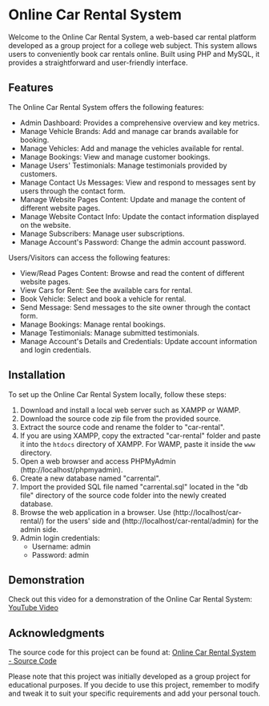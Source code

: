 # Online Car Rental System

Welcome to the Online Car Rental System, a web-based car rental platform developed as a group project for a college web subject. This system allows users to conveniently book car rentals online. Built using PHP and MySQL, it provides a straightforward and user-friendly interface.

## Features

The Online Car Rental System offers the following features:

- Admin Dashboard: Provides a comprehensive overview and key metrics.
- Manage Vehicle Brands: Add and manage car brands available for booking.
- Manage Vehicles: Add and manage the vehicles available for rental.
- Manage Bookings: View and manage customer bookings.
- Manage Users' Testimonials: Manage testimonials provided by customers.
- Manage Contact Us Messages: View and respond to messages sent by users through the contact form.
- Manage Website Pages Content: Update and manage the content of different website pages.
- Manage Website Contact Info: Update the contact information displayed on the website.
- Manage Subscribers: Manage user subscriptions.
- Manage Account's Password: Change the admin account password.

Users/Visitors can access the following features:

- View/Read Pages Content: Browse and read the content of different website pages.
- View Cars for Rent: See the available cars for rental.
- Book Vehicle: Select and book a vehicle for rental.
- Send Message: Send messages to the site owner through the contact form.
- Manage Bookings: Manage rental bookings.
- Manage Testimonials: Manage submitted testimonials.
- Manage Account's Details and Credentials: Update account information and login credentials.

## Installation

To set up the Online Car Rental System locally, follow these steps:

1. Download and install a local web server such as XAMPP or WAMP.
2. Download the source code zip file from the provided source.
3. Extract the source code and rename the folder to "car-rental".
4. If you are using XAMPP, copy the extracted "car-rental" folder and paste it into the `htdocs` directory of XAMPP. For WAMP, paste it inside the `www` directory.
5. Open a web browser and access PHPMyAdmin (http://localhost/phpmyadmin).
6. Create a new database named "carrental".
7. Import the provided SQL file named "carrental.sql" located in the "db file" directory of the source code folder into the newly created database.
8. Browse the web application in a browser. Use (http://localhost/car-rental/) for the users' side and (http://localhost/car-rental/admin) for the admin side.
9. Admin login credentials:
   - Username: admin
   - Password: admin

## Demonstration

Check out this video for a demonstration of the Online Car Rental System: [YouTube Video](https://youtu.be/-xo4EPT_MoA)

## Acknowledgments

The source code for this project can be found at: [Online Car Rental System - Source Code](https://www.sourcecodester.com/cc/14145/online-car-rental-system-using-phpmysql.html)

Please note that this project was initially developed as a group project for educational purposes. If you decide to use this project, remember to modify and tweak it to suit your specific requirements and add your personal touch.

